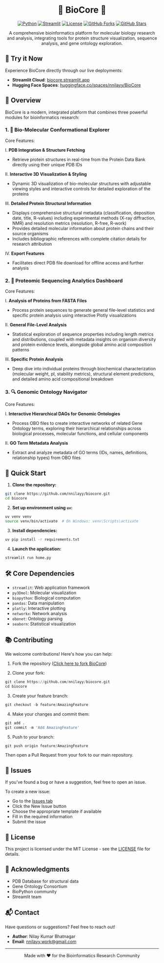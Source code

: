 <div align="center">

<h1 align="center">🧬 BioCore 🧬</h1>

[![Python](https://img.shields.io/badge/Python-3.8+-blue.svg)](https://www.python.org/downloads/)
[![Streamlit](https://img.shields.io/badge/Streamlit-1.40+-red.svg)](https://streamlit.io/)
[![License](https://img.shields.io/badge/License-MIT-green.svg)](LICENSE)
[![GitHub Forks](https://img.shields.io/github/forks/nnilayy/BioCore?style=social)](https://github.com/nnilayy/BioCore/network/members)
[![GitHub Stars](https://img.shields.io/github/stars/nnilayy/BioCore?style=social)](https://github.com/nnilayy/BioCore/stargazers)

A comprehensive bioinformatics platform for molecular biology research and analysis, integrating tools for protein structure visualization, sequence analysis, and gene ontology exploration.

<!-- <video src="https://github.com/user-attachments/assets/2d763a69-e015-4337-bdb6-6b91a0131426" controls="controls" style="max-width: 100%;">
</video> -->

</div>

## 🌟 Try it Now

Experience BioCore directly through our live deployments:

- **Streamlit Cloud**: [biocore.streamlit.app](https://biocore.streamlit.app)
- **Hugging Face Spaces**: [huggingface.co/spaces/nnilayy/BioCore](https://huggingface.co/spaces/nnilayy/BioCore)

## 🌟 Overview

BioCore is a modern, integrated platform that combines three powerful modules for bioinformatics research:

### 1. 🔬 Bio-Molecular Conformational Explorer

Core Features:

I. **PDB Integration & Structure Fetching**
   - Retrieve protein structures in real-time from the Protein Data Bank directly using their unique PDB IDs

II. **Interactive 3D Visualization & Styling**
   - Dynamic 3D visualization of bio-molecular structures with adjustable viewing styles and interactive controls for detailed exploration of the proteins

III. **Detailed Protein Structural Information**
   - Displays comprehensive structural metadata (classification, deposition date, title, R-values) including experimental methods (X-ray diffraction, NMR) and resolution metrics (resolution, R-free, R-work)
   - Provides detailed molecular information about protein chains and their source organisms
   - Includes bibliographic references with complete citation details for research attribution

IV. **Export Features**
   - Facilitates direct PDB file download for offline access and further analysis

### 2. 🧬 Proteomic Sequencing Analytics Dashboard

Core Features:

I. **Analysis of Proteins from FASTA Files**
   - Process protein sequences to generate general file-level statistics and specific protein analysis using interactive Plotly visualizations

II. **General File-Level Analysis**
   - Statistical exploration of sequence properties including length metrics and distributions, coupled with metadata insights on organism diversity and protein evidence levels, alongside global amino acid composition patterns

III. **Specific Protein Analysis**
   - Deep dive into individual proteins through biochemical characterization (molecular weight, pI, stability metrics), structural element predictions, and detailed amino acid compositional breakdown

### 3. 🔍 Genomic Ontology Navigator

Core Features:

I. **Interactive Hierarchical DAGs for Genomic Ontologies**
   - Process OBO files to create interactive networks of related Gene Ontology terms, exploring their hierarchical relationships across biological processes, molecular functions, and cellular components

II. **GO Term Metadata Analysis**
   - Extract and analyze metadata of GO terms (IDs, names, definitions, relationship types) from OBO files

## 🚀 Quick Start

1. **Clone the repository:**
```bash
git clone https://github.com/nnilayy/biocore.git
cd biocore
```

2. **Set up environment using `uv`:**
```bash
uv venv venv
source venv/bin/activate  # On Windows: venv\Scripts\activate
```

3. **Install dependencies:**
```bash
uv pip install -r requirements.txt
```

4. **Launch the application:**
```bash
streamlit run home.py
```

## 🛠️ Core Dependencies

- `streamlit`: Web application framework
- `py3Dmol`: Molecular visualization
- `biopython`: Biological computation
- `pandas`: Data manipulation
- `plotly`: Interactive plotting
- `networkx`: Network analysis
- `obonet`: Ontology parsing
- `seaborn`: Statistical visualization

## 📚 Contributing

We welcome contributions! Here's how you can help:

1. Fork the repository ([Click here to fork BioCore](https://github.com/nnilayy/BioCore/fork))

2. Clone your fork:
```python
git clone https://github.com/nnilayy/biocore.git
cd biocore
```

3. Create your feature branch:
```python
git checkout -b feature/AmazingFeature
```

4. Make your changes and commit them:
```python
git add .
git commit -m 'Add AmazingFeature'
```

5. Push to your branch:
```python
git push origin feature/AmazingFeature
```

Then open a Pull Request from your fork to our main repository.

## 🐛 Issues
If you've found a bug or have a suggestion, feel free to open an issue.

To create a new issue:

- Go to the [Issues tab](https://github.com/nnilayy/BioCore/issues)
- Click the New Issue button
- Choose the appropriate template if available
- Fill in the required information
- Submit the issue

## 📄 License

This project is licensed under the MIT License - see the [LICENSE](LICENSE) file for details.

## 🌟 Acknowledgments

- PDB Database for structural data
- Gene Ontology Consortium
- BioPython community
- Streamlit team

## 📬 Contact

Have questions or suggestions? Feel free to reach out!
- **Author**: Nilay Kumar Bhatnagar
- **Email**: nnilayy.work@gmail.com

---

<div align="center">
Made with ❤️ for the Bioinformatics Research Community
</div>
